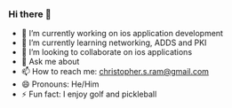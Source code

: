 ### Hi there 👋

- 🔭 I’m currently working on ios application development
- 🌱 I’m currently learning networking, ADDS and PKI
- 👯 I’m looking to collaborate on ios applications
- 💬 Ask me about 
- 📫 How to reach me: christopher.s.ram@gmail.com
- 😄 Pronouns: He/Him
- ⚡ Fun fact: I enjoy golf and pickleball
